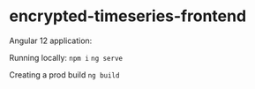 # encrypted-timeseries-frontend

Angular 12 application:

Running locally:
```npm i```
```ng serve```

Creating a prod build
```ng build```


